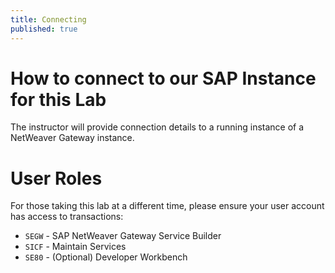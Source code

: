 ```yaml
---
title: Connecting
published: true
---
```


# How to connect to our SAP Instance for this Lab

The instructor will provide connection details to a running instance of a NetWeaver Gateway instance.

# User Roles

For those taking this lab at a different time, please ensure your user account has access to transactions:

* `SEGW` - SAP NetWeaver Gateway Service Builder
* `SICF` - Maintain Services
* `SE80` - (Optional) Developer Workbench
